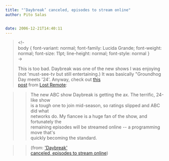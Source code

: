 ```yaml
---
title: "‘Daybreak’ canceled, episodes to stream online"
author: Pito Salas


date: 2006-12-21T14:40:11
---
```



>
> <!-  
>  body { font-variant: normal; font-family: Lucida Grande; font-weight:
> normal; font-size: 11pt; line-height: normal; font-style: normal }  
>  ->
>
> This is too bad. Daybreak was one of the new shows I was enjoying (not
> 'must-see-tv but still entertaining.) It was basically "Groundhog Day meets
> '24'. Anyway, check out [this  
>  post](<http://feeds.feedburner.com/~r/LostRemote/~3/64461720/>) from [Lost
> Remote](<http://www.lostremote.com>):
>

>> The new ABC show Daybreak is getting the ax. The terrific, 24-like show  
>  is a tough one to join mid-season, so ratings slipped and ABC did what  
>  networks do. My fiancee is a huge fan of the show, and fortunately the  
>  remaining episodes will be streamed online -- a programming move that's  
>  quickly becoming the standard.
>>

>> (from: ['Daybreak'  
>  canceled, episodes to stream
> online](<http://feeds.feedburner.com/~r/LostRemote/~3/64461720/>))


